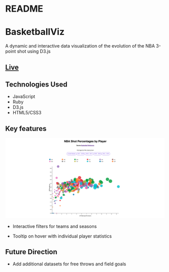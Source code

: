 # README

# BasketballViz

A dynamic and interactive data visualization of the evolution of the NBA 3-point shot using D3.js 


## [Live](https://vanchen07.github.io/BasketballStats-Viz/)

## Technologies Used

* JavaScript
* Ruby
* D3.js
* HTML5/CSS3

## Key features
![png](https://github.com/Vanchen07/BasketballStats-Viz/blob/master/BasketballViz_snapshot.png)

* Interactive filters for teams and seasons

* Tooltip on hover with individual player statistics

## Future Direction

* Add additional datasets for free throws and field goals
